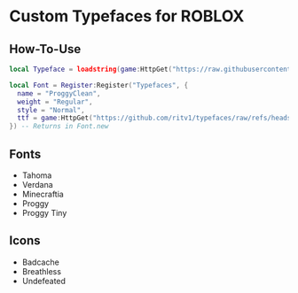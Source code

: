 # Custom Typefaces for ROBLOX
## How-To-Use
```lua
local Typeface = loadstring(game:HttpGet("https://raw.githubusercontent.com/ritv1/typefaces/refs/heads/main/Register.lua"))()

local Font = Register:Register("Typefaces", {
  name = "ProggyClean",
  weight = "Regular",
  style = "Normal",
  ttf = game:HttpGet("https://github.com/ritv1/typefaces/raw/refs/heads/main/fonts/ProggyClean.ttf"),
}) -- Returns in Font.new 
```

## Fonts
- Tahoma
- Verdana
- Minecraftia
- Proggy
- Proggy Tiny
## Icons
- Badcache
- Breathless
- Undefeated
